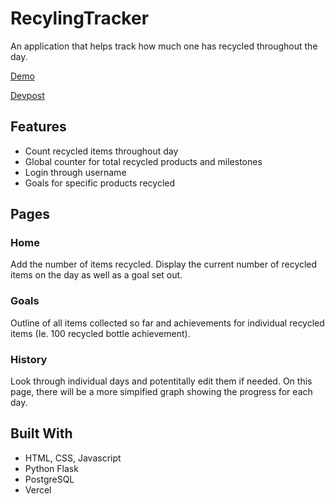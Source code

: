 # RecylingTracker
An application that helps track how much one has recycled throughout the day.

[Demo](https://recyling-tracker.vercel.app/)

[Devpost](https://devpost.com/software/recycling-tracker-gndrkf)

## Features
- Count recycled items throughout day
- Global counter for total recycled products and milestones
- Login through username
- Goals for specific products recycled

## Pages
### Home
Add the number of items recycled. Display the current number of recycled items on the day as well as a goal set out. 

### Goals
Outline of all items collected so far and achievements for individual recycled items (Ie. 100 recycled bottle achievement).

### History
Look through individual days and potentitally edit them if needed. On this page, there will be a more simpified graph showing the progress for each day.

## Built With
* HTML, CSS, Javascript
* Python Flask
* PostgreSQL
* Vercel
